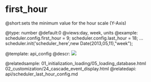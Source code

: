 first_hour
=============
@short:sets the minimum value for the hour scale (Y-Axis)
	

@type: number
@default:0
@views:day, week, units
@example:
scheduler.config.first_hour = 9;
scheduler.config.last_hour = 18;
...
scheduler.init('scheduler_here',new Date(2013,05,11),"week");

@template:	api_config
@descr:
<img src="api/dayView_properties.png"/>

@relatedsample:
	01_initialization_loading/05_loading_database.html
    02_customization/24_cascade_event_display.html
@relatedapi:
	api/scheduler_last_hour_config.md

